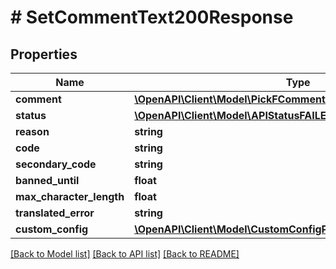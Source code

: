 # # SetCommentText200Response

## Properties

Name | Type | Description | Notes
------------ | ------------- | ------------- | -------------
**comment** | [**\OpenAPI\Client\Model\PickFCommentApprovedOrCommentHTML**](PickFCommentApprovedOrCommentHTML.md) |  |
**status** | [**\OpenAPI\Client\Model\APIStatusFAILED**](APIStatusFAILED.md) |  |
**reason** | **string** |  |
**code** | **string** |  |
**secondary_code** | **string** |  | [optional]
**banned_until** | **float** |  | [optional]
**max_character_length** | **float** |  | [optional]
**translated_error** | **string** |  | [optional]
**custom_config** | [**\OpenAPI\Client\Model\CustomConfigParameters**](CustomConfigParameters.md) |  | [optional]

[[Back to Model list]](../../README.md#models) [[Back to API list]](../../README.md#endpoints) [[Back to README]](../../README.md)
